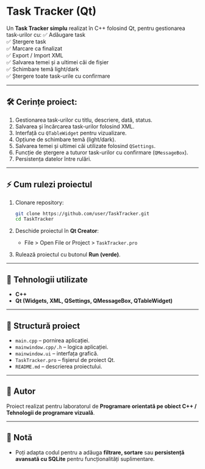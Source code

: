 # Task Tracker (Qt)

Un **Task Tracker simplu** realizat în C++ folosind Qt, pentru gestionarea task-urilor cu:
✅ Adăugare task  
✅ Ștergere task  
✅ Marcare ca finalizat  
✅ Export / Import XML  
✅ Salvarea temei și a ultimei căi de fișier  
✅ Schimbare temă light/dark  
✅ Ștergere toate task-urile cu confirmare

---

## 🛠 Cerințe proiect:
1. Gestionarea task-urilor cu titlu, descriere, dată, status.
2. Salvarea și încărcarea task-urilor folosind XML.
3. Interfață cu `QTableWidget` pentru vizualizare.
4. Opțiune de schimbare temă (light/dark).
5. Salvarea temei și ultimei căi utilizate folosind `QSettings`.
6. Funcție de ștergere a tuturor task-urilor cu confirmare (`QMessageBox`).
7. Persistența datelor între rulări.

---

## ⚡ Cum rulezi proiectul

1. Clonare repository:
    ```bash
    git clone https://github.com/user/TaskTracker.git
    cd TaskTracker
    ```

2. Deschide proiectul în **Qt Creator**:
    - File > Open File or Project > `TaskTracker.pro`

3. Rulează proiectul cu butonul **Run (verde)**.

---

## 🧩 Tehnologii utilizate
- **C++**
- **Qt (Widgets, XML, QSettings, QMessageBox, QTableWidget)**

---

## 📂 Structură proiect
- `main.cpp` – pornirea aplicației.
- `mainwindow.cpp/.h` – logica aplicației.
- `mainwindow.ui` – interfața grafică.
- `TaskTracker.pro` – fișierul de proiect Qt.
- `README.md` – descrierea proiectului.

---

## 🙌 Autor
Proiect realizat pentru laboratorul de **Programare orientată pe obiect C++ / Tehnologii de programare vizuală**.

---

## 📌 Notă
- Poți adapta codul pentru a adăuga **filtrare, sortare** sau **persistență avansată cu SQLite** pentru funcționalități suplimentare.